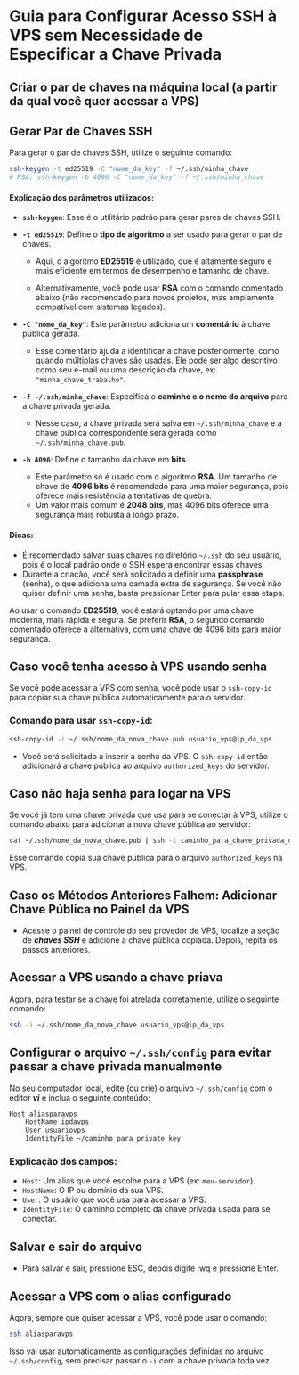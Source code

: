 # Guia para Configurar Acesso SSH à VPS sem Necessidade de Especificar a Chave Privada

## Criar o par de chaves na máquina local (a partir da qual você quer acessar a VPS)

## Gerar Par de Chaves SSH

Para gerar o par de chaves SSH, utilize o seguinte comando:

```bash
ssh-keygen -t ed25519 -C "nome_da_key" -f ~/.ssh/minha_chave
# RSA: ssh-keygen -b 4096 -C "nome_da_key" -f ~/.ssh/minha_chave
```

#### Explicação dos parâmetros utilizados:

- **`ssh-keygen`**: Esse é o utilitário padrão para gerar pares de chaves SSH.

- **`-t ed25519`**: Define o **tipo de algoritmo** a ser usado para gerar o par de chaves.

  - Aqui, o algoritmo **ED25519** é utilizado, que é altamente seguro e mais eficiente em termos de desempenho e tamanho de chave.

  - Alternativamente, você pode usar **RSA** com o comando comentado abaixo (não recomendado para novos projetos, mas amplamente compatível com sistemas legados).

- **`-C "nome_da_key"`**: Este parâmetro adiciona um **comentário** à chave pública gerada.

  - Esse comentário ajuda a identificar a chave posteriormente, como quando múltiplas chaves são usadas. Ele pode ser algo descritivo como seu e-mail ou uma descrição da chave, ex: `"minha_chave_trabalho"`.

- **`-f ~/.ssh/minha_chave`**: Especifica o **caminho e o nome do arquivo** para a chave privada gerada.

  - Nesse caso, a chave privada será salva em `~/.ssh/minha_chave` e a chave pública correspondente será gerada como `~/.ssh/minha_chave.pub`.

- **`-b 4096`**: Define o tamanho da chave em **bits**.

  - Este parâmetro só é usado com o algoritmo **RSA**. Um tamanho de chave de **4096 bits** é recomendado para uma maior segurança, pois oferece mais resistência a tentativas de quebra.
  - Um valor mais comum é **2048 bits**, mas 4096 bits oferece uma segurança mais robusta a longo prazo.

#### Dicas:

- É recomendado salvar suas chaves no diretório `~/.ssh` do seu usuário, pois é o local padrão onde o SSH espera encontrar essas chaves.
- Durante a criação, você será solicitado a definir uma **passphrase** (senha), o que adiciona uma camada extra de segurança. Se você não quiser definir uma senha, basta pressionar Enter para pular essa etapa.

Ao usar o comando **ED25519**, você estará optando por uma chave moderna, mais rápida e segura. Se preferir **RSA**, o segundo comando comentado oferece a alternativa, com uma chave de 4096 bits para maior segurança.

## Caso você tenha acesso à VPS usando **senha**

Se você pode acessar a VPS com senha, você pode usar o `ssh-copy-id` para copiar sua chave pública automaticamente para o servidor.

### Comando para usar `ssh-copy-id`:

```bash
ssh-copy-id -i ~/.ssh/nome_da_nova_chave.pub usuario_vps@ip_da_vps
```

- Você será solicitado a inserir a senha da VPS. O `ssh-copy-id` então adicionará a chave pública ao arquivo `authorized_keys` do servidor.

## Caso não haja senha para logar na VPS

Se você já tem uma chave privada que usa para se conectar à VPS, utilize o comando abaixo para adicionar a nova chave pública ao servidor:

```bash
cat ~/.ssh/nome_da_nova_chave.pub | ssh -i caminho_para_chave_privada_que_acessa_a_vps usuario_vps@ip_da_vps "cat >> ~/.ssh/authorized_keys"
```

Esse comando copia sua chave pública para o arquivo `authorized_keys` na VPS.

## Caso os Métodos Anteriores Falhem: Adicionar Chave Pública no Painel da VPS

- Acesse o painel de controle do seu provedor de VPS, localize a seção de **_chaves SSH_** e adicione a chave pública copiada. Depois, repita os passos anteriores.

## Acessar a VPS usando a chave priava

Agora, para testar se a chave foi atrelada corretamente, utilize o seguinte comando:

```bash
ssh -i ~/.ssh/nome_da_nova_chave usuario_vps@ip_da_vps
```

## Configurar o arquivo `~/.ssh/config` para evitar passar a chave privada manualmente

No seu computador local, edite (ou crie) o arquivo `~/.ssh/config` com o editor **_vi_** e inclua o seguinte conteúdo:

```bash
Host aliasparavps
    HostName ipdavps
    User usuariovps
    IdentityFile ~/caminho_para_private_key
```

### Explicação dos campos:

- `Host`: Um alias que você escolhe para a VPS (ex: `meu-servidor`).
- `HostName`: O IP ou domínio da sua VPS.
- `User`: O usuário que você usa para acessar a VPS.
- `IdentityFile`: O caminho completo da chave privada usada para se conectar.

## Salvar e sair do arquivo

- Para salvar e sair, pressione ESC, depois digite :wq e pressione Enter.

## Acessar a VPS com o alias configurado

Agora, sempre que quiser acessar a VPS, você pode usar o comando:

```bash
ssh aliasparavps
```

Isso vai usar automaticamente as configurações definidas no arquivo `~/.ssh/config`, sem precisar passar o `-i` com a chave privada toda vez.

